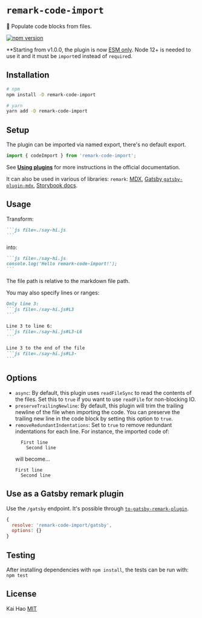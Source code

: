 # `remark-code-import`

📝 Populate code blocks from files.

[![npm version](https://badge.fury.io/js/remark-code-import.svg)](https://badge.fury.io/js/remark-code-import)

**Starting from v1.0.0, the plugin is now [ESM only](https://gist.github.com/sindresorhus/a39789f98801d908bbc7ff3ecc99d99c). Node 12+ is needed to use it and it must be `import`ed instead of `require`d.

## Installation

```sh
# npm
npm install -D remark-code-import

# yarn
yarn add -D remark-code-import
```

## Setup

The plugin can be imported via named export, there's no default export.

```js
import { codeImport } from 'remark-code-import';
```

See [**Using plugins**](https://github.com/remarkjs/remark/blob/master/doc/plugins.md#using-plugins) for more instructions in the official documentation.

It can also be used in various of libraries: `remark`: [MDX](https://mdxjs.com/advanced/plugins#using-remark-and-rehype-plugins), [Gatsby `gatsby-plugin-mdx`](https://www.gatsbyjs.org/docs/mdx/plugins/#remark-plugins), [Storybook docs](https://github.com/storybookjs/storybook/tree/master/addons/docs#manual-configuration).

## Usage

Transform:

````md
```js file=./say-hi.js
```
````

into:

````md
```js file=./say-hi.js
console.log('Hello remark-code-import!');
```
````

The file path is relative to the markdown file path.

You may also specify lines or ranges:

````md
Only line 3:
```js file=./say-hi.js#L3
```

Line 3 to line 6:
```js file=./say-hi.js#L3-L6
```

Line 3 to the end of the file
```js file=./say-hi.js#L3-
```
````

## Options

- `async`: By default, this plugin uses `readFileSync` to read the contents of the files. Set this to `true` if you want to use `readFile` for non-blocking IO.
- `preserveTrailingNewline`: By default, this plugin will trim the trailing newline of the file when importing the code. You can preserve the trailing new line in the code block by setting this option to `true`.
- `removeRedundantIndentations`: Set to `true` to remove redundant indentations for each line. For instance, the imported code of:
  ```
    First line
      Second line
  ```
  will become...
  ```
  First line
    Second line
  ```

## Use as a Gatsby remark plugin

Use the `/gatsby` endpoint. It's possible through [`to-gatsby-remark-plugin`](https://github.com/kevin940726/to-gatsby-remark-plugin).

```js
{
  resolve: 'remark-code-import/gatsby',
  options: {}
}
```

## Testing

After installing dependencies with `npm install`, the tests can be run with: `npm test`

## License

Kai Hao
[MIT](LICENSE)
